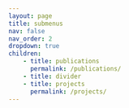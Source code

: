 ```yaml
---
layout: page
title: submenus
nav: false
nav_order: 2
dropdown: true
children:
    - title: publications
      permalink: /publications/
    - title: divider
    - title: projects
      permalink: /projects/
---
```

